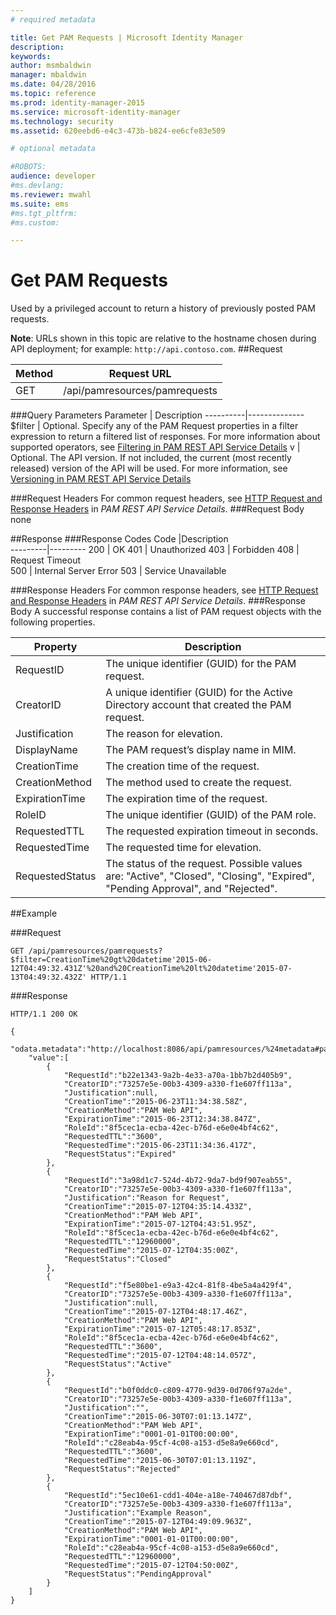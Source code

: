 ```yaml
---
# required metadata

title: Get PAM Requests | Microsoft Identity Manager
description:
keywords:
author: msmbaldwin
manager: mbaldwin
ms.date: 04/28/2016
ms.topic: reference
ms.prod: identity-manager-2015
ms.service: microsoft-identity-manager
ms.technology: security
ms.assetid: 620eebd6-e4c3-473b-b824-ee6cfe83e509

# optional metadata

#ROBOTS:
audience: developer
#ms.devlang:
ms.reviewer: mwahl
ms.suite: ems
#ms.tgt_pltfrm:
#ms.custom:

---
```


# Get PAM Requests
Used by a privileged account to return a history of previously posted PAM requests.

**Note**: URLs shown in this topic are relative to the hostname chosen during API deployment; for example: `http://api.contoso.com`.
##Request


Method  |Request URL  
---------|---------
GET     |/api/pamresources/pamrequests

###Query Parameters
Parameter | Description
----------|--------------
$filter | Optional. Specify any of the PAM Request properties in a filter expression to return a filtered list of responses. For more information about supported operators, see [Filtering in PAM REST API Service Details](privileged-access-management-rest-api-service-details.md#Filtering)
v | Optional. The API version. If not included, the current (most recently released) version of the API will be used. For more information, see [Versioning in PAM REST API Service Details](privileged-access-management-rest-api-service-details.md#Versioning)

###Request Headers
For common request headers, see [HTTP Request and Response Headers](privileged-access-management-rest-api-service-details.md#http-request-and-response-headers) in *PAM REST API Service Details*.
###Request Body
none

##Response
###Response Codes
Code  |Description  
---------|---------
200 | OK
401 | Unauthorized
403 | Forbidden
408 | Request Timeout   
500 | Internal Server Error
503 | Service Unavailable

###Response Headers
For common response headers, see [HTTP Request and Response Headers](privileged-access-management-rest-api-service-details.md#http-request-and-response-headers) in *PAM REST API Service Details*.
###Response Body
A successful response contains a list of PAM request objects with the following properties.

Property | Description
--------|-------------
RequestID | The unique identifier (GUID) for the PAM request.
CreatorID | A unique identifier (GUID) for the Active Directory account that created the PAM request.
Justification | The reason for elevation.
DisplayName | The PAM request’s display name in MIM.
CreationTime | The creation time of the request.
CreationMethod | The method used to create the request.
ExpirationTime | The expiration time of the request.
RoleID| The unique identifier (GUID) of the PAM role.
RequestedTTL | The requested expiration timeout in seconds.
RequestedTime | The requested time for elevation.
RequestedStatus | The status of the request. Possible values are: "Active", "Closed", "Closing", "Expired", "Pending Approval", and "Rejected".

##Example

###Request
```
GET /api/pamresources/pamrequests?$filter=CreationTime%20gt%20datetime'2015-06-12T04:49:32.431Z'%20and%20CreationTime%20lt%20datetime'2015-07-13T04:49:32.432Z' HTTP/1.1
```

###Response
```
HTTP/1.1 200 OK

{
    "odata.metadata":"http://localhost:8086/api/pamresources/%24metadata#pamrequests",
    "value":[
        {
            "RequestId":"b22e1343-9a2b-4e33-a70a-1bb7b2d405b9",
            "CreatorID":"73257e5e-00b3-4309-a330-f1e607ff113a",
            "Justification":null,
            "CreationTime":"2015-06-23T11:34:38.58Z",
            "CreationMethod":"PAM Web API",
            "ExpirationTime":"2015-06-23T12:34:38.847Z",
            "RoleId":"8f5cec1a-ecba-42ec-b76d-e6e0e4bf4c62",
            "RequestedTTL":"3600",
            "RequestedTime":"2015-06-23T11:34:36.417Z",
            "RequestStatus":"Expired"
        },
        {
            "RequestId":"3a98d1c7-524d-4b72-9da7-bd9f907eab55",
            "CreatorID":"73257e5e-00b3-4309-a330-f1e607ff113a",
            "Justification":"Reason for Request",
            "CreationTime":"2015-07-12T04:35:14.433Z",
            "CreationMethod":"PAM Web API",
            "ExpirationTime":"2015-07-12T04:43:51.95Z",
            "RoleId":"8f5cec1a-ecba-42ec-b76d-e6e0e4bf4c62",
            "RequestedTTL":"12960000",
            "RequestedTime":"2015-07-12T04:35:00Z",
            "RequestStatus":"Closed"
        },
        {
            "RequestId":"f5e80be1-e9a3-42c4-81f8-4be5a4a429f4",
            "CreatorID":"73257e5e-00b3-4309-a330-f1e607ff113a",
            "Justification":null,
            "CreationTime":"2015-07-12T04:48:17.46Z",
            "CreationMethod":"PAM Web API",
            "ExpirationTime":"2015-07-12T05:48:17.853Z",
            "RoleId":"8f5cec1a-ecba-42ec-b76d-e6e0e4bf4c62",
            "RequestedTTL":"3600",
            "RequestedTime":"2015-07-12T04:48:14.057Z",
            "RequestStatus":"Active"
        },
        {
            "RequestId":"b0f0ddc0-c809-4770-9d39-0d706f97a2de",
            "CreatorID":"73257e5e-00b3-4309-a330-f1e607ff113a",
            "Justification":"",
            "CreationTime":"2015-06-30T07:01:13.147Z",
            "CreationMethod":"PAM Web API",
            "ExpirationTime":"0001-01-01T00:00:00",
            "RoleId":"c28eab4a-95cf-4c08-a153-d5e8a9e660cd",
            "RequestedTTL":"3600",
            "RequestedTime":"2015-06-30T07:01:13.119Z",
            "RequestStatus":"Rejected"
        },
        {
            "RequestId":"5ec10e61-cdd1-404e-a18e-740467d87dbf",
            "CreatorID":"73257e5e-00b3-4309-a330-f1e607ff113a",
            "Justification":"Example Reason",
            "CreationTime":"2015-07-12T04:49:09.963Z",
            "CreationMethod":"PAM Web API",
            "ExpirationTime":"0001-01-01T00:00:00",
            "RoleId":"c28eab4a-95cf-4c08-a153-d5e8a9e660cd",
            "RequestedTTL":"12960000",
            "RequestedTime":"2015-07-12T04:50:00Z",
            "RequestStatus":"PendingApproval"
        }
    ]
}
```       
